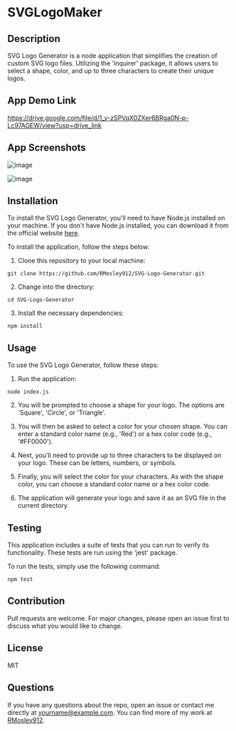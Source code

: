# SVGLogoMaker

## Description

SVG Logo Generator is a node application that simplifies the creation of custom SVG logo files. Utilizing the 'inquirer' package, it allows users to select a shape, color, and up to three characters to create their unique logos.

## App Demo Link

https://drive.google.com/file/d/1_v-zSPVqX0ZXer6BRga0N-p-Lc97AGEW/view?usp=drive_link

## App Screenshots
![image](https://github.com/RMosley912/SVGLogoMaker/assets/122495055/d44d0f71-64fc-4253-9c9e-7121889d513b)


![image](https://github.com/RMosley912/SVGLogoMaker/assets/122495055/18c571bc-0b5e-49b3-ad4f-7a96b2c83b61)

## Installation

To install the SVG Logo Generator, you'll need to have Node.js installed on your machine. If you don't have Node.js installed, you can download it from the official website [here](https://nodejs.org/).

To install the application, follow the steps below:

1. Clone this repository to your local machine:
```
git clone https://github.com/RMosley912/SVG-Logo-Generator.git
```
2. Change into the directory:
```
cd SVG-Logo-Generator
```
3. Install the necessary dependencies:
```
npm install
```

## Usage

To use the SVG Logo Generator, follow these steps:

1. Run the application:
```
node index.js
```
2. You will be prompted to choose a shape for your logo. The options are 'Square', 'Circle', or 'Triangle'.

3. You will then be asked to select a color for your chosen shape. You can enter a standard color name (e.g., 'Red') or a hex color code (e.g., '#FF0000').

4. Next, you'll need to provide up to three characters to be displayed on your logo. These can be letters, numbers, or symbols.

5. Finally, you will select the color for your characters. As with the shape color, you can choose a standard color name or a hex color code.

6. The application will generate your logo and save it as an SVG file in the current directory.

## Testing

This application includes a suite of tests that you can run to verify its functionality. These tests are run using the 'jest' package.

To run the tests, simply use the following command:

```
npm test
```

## Contribution

Pull requests are welcome. For major changes, please open an issue first to discuss what you would like to change.

## License

MIT

## Questions

If you have any questions about the repo, open an issue or contact me directly at yourname@example.com. You can find more of my work at [RMosley912](https://github.com/RMosley912/).
